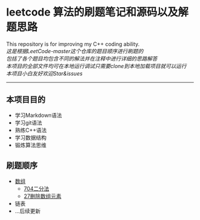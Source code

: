 # leetcode 算法的刷题笔记和源码以及解题思路
This repository is for improving my C++ coding ability.  
*这是根据LeetCode-master这个仓库的题目顺序进行刷题的*  
*包括了各个题目均包含不同的解法并在注释中进行详细的思路解答*  
*本项目的全部文件均可在本地运行调试只需要clone到本地加载项目就可以运行*  
*本项目小白友好欢迎Star&issues*  
  
***  
  
## 本项目目的  
  * 学习Markdown语法  
  * 学习git语法  
  * 熟练C++语法  
  * 学习数据结构  
  * 锻炼算法思维  
    
## 刷题顺序  
  * [数组]()  
    * [704二分法](https://github.com/000skysky000/leetcode/blob/main/array/704erfenfa.cpp)
    * [27删除数组元素](https://github.com/000skysky000/leetcode/blob/main/array/27yichuyuansu.cpp)
  * 链表  
  * ...后续更新  
